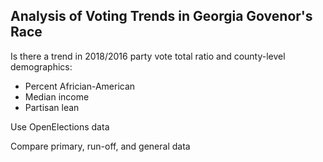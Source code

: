 ## Analysis of Voting Trends in Georgia Govenor's Race

Is there a trend in 2018/2016 party vote total ratio and county-level demographics:

- Percent Africian-American
- Median income
- Partisan lean

Use OpenElections data

Compare primary, run-off, and general data
